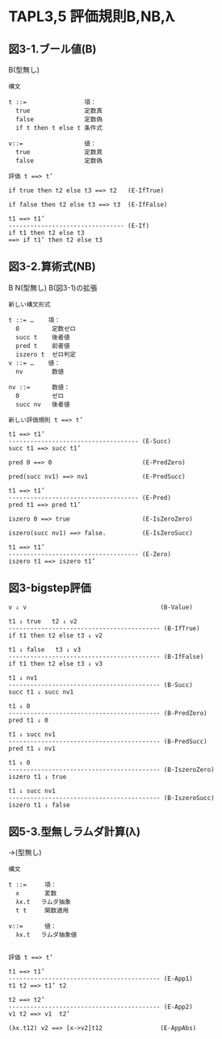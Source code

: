 # TAPL3,5 評価規則B,NB,λ
## 図3-1.ブール値(B)

  B(型無し)

    構文

    t ::=                項：
      true               定数真
      false              定数偽
      if t then t else t 条件式

    v::=                 値：
      true               定数真
      false              定数偽

    評価 t ==> t’

    if true then t2 else t3 ==> t2   (E-IfTrue)

    if false then t2 else t3 ==> t3  (E-IfFalse)

    t1 ==> t1’
    -------------------------------- (E-If)
    if t1 then t2 else t3
    ==> if t1’ then t2 else t3

## 図3-2.算術式(NB)

  B N(型無し)    B(図3-1)の拡張

    新しい構文形式

    t ::= …    項：
      0         定数ゼロ
      succ t    後者値
      pred t    前者値
      iszero t  ゼロ判定
    v ::= …    値：
      nv        数値

    nv ::=      数値：
      0         ゼロ
      succ nv   後者値

    新しい評価規則 t ==> t’

    t1 ==> t1’
    ------------------------------------ (E-Succ)
    succ t1 ==> succ t1’

    pred 0 ==> 0                         (E-PredZero)

    pred(succ nv1) ==> nv1               (E-PredSucc)

    t1 ==> t1’
    ------------------------------------ (E-Pred)
    pred t1 ==> pred t1’

    iszero 0 ==> true                    (E-IsZeroZero)

    iszero(succ nv1) ==> false.          (E-IsZeroSucc)

    t1 ==> t1’
    ------------------------------------ (E-Zero)
    iszero t1 ==> iszero t1’

## 図3-bigstep評価

    v ⇓ v                                     (B-Value)

    t1 ⇓ true   t2 ⇓ v2
    ------------------------------------------ (B-IfTrue)
    if t1 then t2 else t3 ⇓ v2

    t1 ⇓ false   t3 ⇓ v3
    ------------------------------------------ (B-IfFalse)
    if t1 then t2 else t3 ⇓ v3

    t1 ⇓ nv1
    ------------------------------------------ (B-Succ)
    succ t1 ⇓ succ nv1

    t1 ⇓ 0
    ------------------------------------------ (B-PredZero)
    pred t1 ⇓ 0

    t1 ⇓ succ nv1
    ------------------------------------------ (B-PredSucc)
    pred t1 ⇓ nv1

    t1 ⇓ 0
    ------------------------------------------ (B-IszeroZero)
    iszero t1 ⇓ true

    t1 ⇓ succ nv1
    ------------------------------------------ (B-IszeroSucc)
    iszero t1 ⇓ false

## 図5-3.型無しラムダ計算(λ)

  →(型無し)

    構文

    t ::=     項：
      x       変数
      λx.t   ラムダ抽象
      t t     関数適用

    v::=      値：
      λx.t   ラムダ抽象値


    評価 t ==> t’

    t1 ==> t1’
    ------------------------------------------ (E-App1)
    t1 t2 ==> t1’ t2

    t2 ==> t2’
    ------------------------------------------ (E-App2)
    v1 t2 ==> v1  t2’

    (λx.t12) v2 ==> [x->v2]t12                (E-AppAbs)
